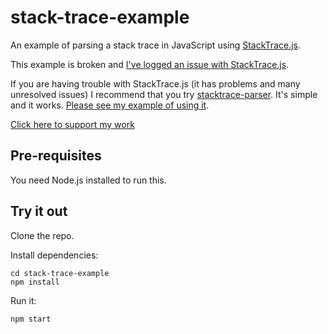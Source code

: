 # stack-trace-example

An example of parsing a stack trace in JavaScript using [StackTrace.js](https://www.stacktracejs.com/#!/docs/error-stack-parser).

This example is broken and [I've logged an issue with StackTrace.js](https://github.com/stacktracejs/error-stack-parser/issues/46).

If you are having trouble with StackTrace.js (it has problems and many unresolved issues) I recommend that you try [stacktrace-parser](https://www.npmjs.com/package/stacktrace-parser). It's simple and it works. [Please see my example of using it](https://github.com/ashleydavis/javascript-stack-trace-parsing-example).

[Click here to support my work](https://www.codecapers.com.au/about#support-my-work)

## Pre-requisites

You need Node.js installed to run this.

## Try it out

Clone the repo.

Install dependencies:

    cd stack-trace-example
    npm install

Run it:

    npm start
